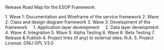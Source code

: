 Release Road Map for the ESOP Framework:

1\. Wave 1: Documentation and Wireframe of the service framework
2\. Wave 2: Class and design diagram framework
3\. Wave 3: Development of the framework
    1. Application layer development
    2. Data layer development
4\. Wave 4: Integration
5\. Wave 5: Alpha Testing
6\. Wave 6: Beta Testing
7\. Release & Publish
4\. Project links (if any) to external sites: N.A.
5\. Project License: GNU GPL V3.0